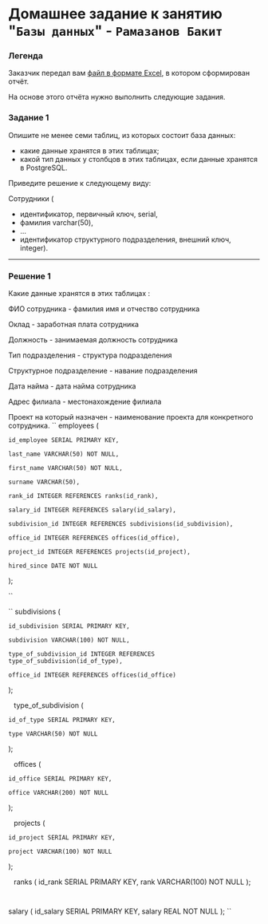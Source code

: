 # Домашнее задание к занятию "`Базы данных`" - `Рамазанов Бакит`


### Легенда

Заказчик передал вам [файл в формате Excel](https://github.com/netology-code/sdb-homeworks/blob/main/resources/hw-12-1.xlsx), в котором сформирован отчёт. 

На основе этого отчёта нужно выполнить следующие задания.

### Задание 1

Опишите не менее семи таблиц, из которых состоит база данных:

- какие данные хранятся в этих таблицах;
- какой тип данных у столбцов в этих таблицах, если данные хранятся в PostgreSQL.

Приведите решение к следующему виду:

Сотрудники (

- идентификатор, первичный ключ, serial,
- фамилия varchar(50),
- ...
- идентификатор структурного подразделения, внешний ключ, integer).

---

### Решение 1
Какие данные хранятся в этих таблицах :

ФИО сотрудника - фамилия имя и отчество сотрудника

Оклад - заработная плата сотрудника

Должность - занимаемая должность сотрудника

Тип подразделения - структура подразделения

Структурное подразделение - навание подразделения

Дата найма - дата найма сотрудника

Адрес филиала - местонахождение филиала

Проект на который назначен - наименование проекта для конкретного сотрудника.
``
employees (

    id_employee SERIAL PRIMARY KEY,

    last_name VARCHAR(50) NOT NULL,
    
    first_name VARCHAR(50) NOT NULL,
    
    surname VARCHAR(50),
    
    rank_id INTEGER REFERENCES ranks(id_rank),
    
    salary_id INTEGER REFERENCES salary(id_salary),
    
    subdivision_id INTEGER REFERENCES subdivisions(id_subdivision),
    
    office_id INTEGER REFERENCES offices(id_office),
    
    project_id INTEGER REFERENCES projects(id_project),
    
    hired_since DATE NOT NULL
);

``

``
subdivisions (
    
    id_subdivision SERIAL PRIMARY KEY,
    
    subdivision VARCHAR(100) NOT NULL,
    
    type_of_subdivision_id INTEGER REFERENCES type_of_subdivision(id_of_type),
    
    office_id INTEGER REFERENCES offices(id_office)
);

``
``
type_of_subdivision (
    
    id_of_type SERIAL PRIMARY KEY,
    
    type VARCHAR(50) NOT NULL
);

``
``
offices (
    
    id_office SERIAL PRIMARY KEY,
    
    office VARCHAR(200) NOT NULL
);

``
``
projects (
    
    id_project SERIAL PRIMARY KEY,
    
    project VARCHAR(100) NOT NULL
);

``
``
ranks (
    id_rank SERIAL PRIMARY KEY,
    rank VARCHAR(100) NOT NULL
);

``
``

salary (
    id_salary SERIAL PRIMARY KEY,
    salary REAL NOT NULL
);
``
